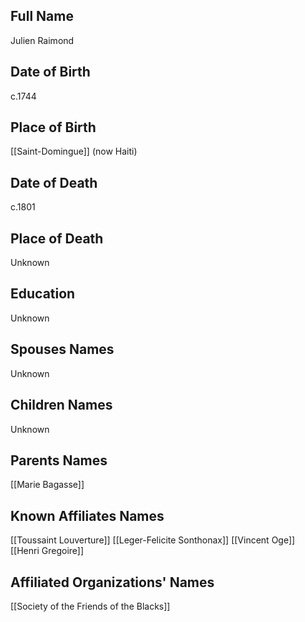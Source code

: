 ## Full Name
Julien Raimond

## Date of Birth
c.1744

## Place of Birth
[[Saint-Domingue]] (now Haiti)

## Date of Death
c.1801

## Place of Death
Unknown

## Education
Unknown

## Spouses Names
Unknown

## Children Names
Unknown

## Parents Names
[[Marie Bagasse]]

## Known Affiliates Names
[[Toussaint Louverture]]
[[Leger-Felicite Sonthonax]]
[[Vincent Oge]]
[[Henri Gregoire]]

## Affiliated Organizations' Names
[[Society of the Friends of the Blacks]]

